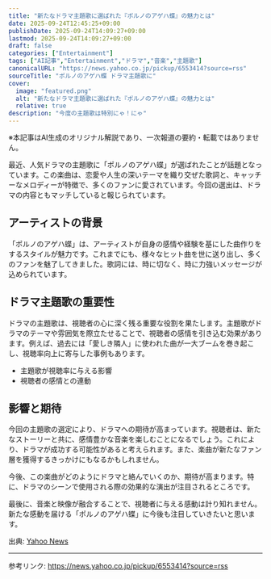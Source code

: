 ```yaml
---
title: "新たなドラマ主題歌に選ばれた『ポルノのアゲハ蝶』の魅力とは"
date: 2025-09-24T12:45:25+09:00
publishDate: 2025-09-24T14:09:27+09:00
lastmod: 2025-09-24T14:09:27+09:00
draft: false
categories: ["Entertainment"]
tags: ["AI記事","Entertainment","ドラマ","音楽","主題歌"]
canonicalURL: "https://news.yahoo.co.jp/pickup/6553414?source=rss"
sourceTitle: "ポルノのアゲハ蝶 ドラマ主題歌に"
cover:
  image: "featured.png"
  alt: "新たなドラマ主題歌に選ばれた『ポルノのアゲハ蝶』の魅力とは"
  relative: true
description: "今度の主題歌は特別にゃ！にゃ"
---
```

※本記事はAI生成のオリジナル解説であり、一次報道の要約・転載ではありません。

最近、人気ドラマの主題歌に「ポルノのアゲハ蝶」が選ばれたことが話題となっています。この楽曲は、恋愛や人生の深いテーマを織り交ぜた歌詞と、キャッチーなメロディーが特徴で、多くのファンに愛されています。今回の選出は、ドラマの内容ともマッチしていると報じられています。

## アーティストの背景
「ポルノのアゲハ蝶」は、アーティストが自身の感情や経験を基にした曲作りをするスタイルが魅力です。これまでにも、様々なヒット曲を世に送り出し、多くのファンを魅了してきました。歌詞には、時に切なく、時に力強いメッセージが込められています。

## ドラマ主題歌の重要性
ドラマの主題歌は、視聴者の心に深く残る重要な役割を果たします。主題歌がドラマのテーマや雰囲気を際立たせることで、視聴者の感情を引き込む効果があります。例えば、過去には「愛しき隣人」に使われた曲が一大ブームを巻き起こし、視聴率向上に寄与した事例もあります。  

- 主題歌が視聴率に与える影響
- 視聴者の感情との連動

## 影響と期待
今回の主題歌の選定により、ドラマへの期待が高まっています。視聴者は、新たなストーリーと共に、感情豊かな音楽を楽しむことになるでしょう。これにより、ドラマが成功する可能性があると考えられます。また、楽曲が新たなファン層を獲得するきっかけにもなるかもしれません。

今後、この楽曲がどのようにドラマと絡んでいくのか、期待が高まります。特に、ドラマのシーンで使用される際の効果的な演出が注目されるところです。

最後に、音楽と映像が融合することで、視聴者に与える感動は計り知れません。新たな感動を届ける「ポルノのアゲハ蝶」に今後も注目していきたいと思います。

出典: [Yahoo News](https://news.yahoo.co.jp/pickup/6553414?source=rss)

---
参考リンク: https://news.yahoo.co.jp/pickup/6553414?source=rss
